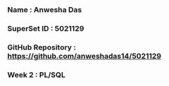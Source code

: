 ### Name : Anwesha Das
### SuperSet ID : 5021129
### GitHub Repository : https://github.com/anweshadas14/5021129
### Week 2 : PL/SQL